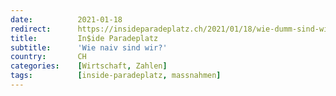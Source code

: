 ```yaml
---
date:          2021-01-18
redirect:      https://insideparadeplatz.ch/2021/01/18/wie-dumm-sind-wir/
title:         In$ide Paradeplatz
subtitle:      'Wie naiv sind wir?'
country:       CH
categories:    [Wirtschaft, Zahlen]
tags:          [inside-paradeplatz, massnahmen]
---
```

